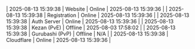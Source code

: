 | 2025-08-13 15:39:38 | Website | Online | 2025-08-13 15:39:36 |
| 2025-08-13 15:39:38 | Registration | Online | 2025-08-13 15:39:36 |
| 2025-08-13 15:39:38 | Auth Server | Online | 2025-08-13 15:39:36 |
| 2025-08-13 15:39:38 | Kezan (PvE) | Offline | 2025-08-03 17:58:02 |
| 2025-08-13 15:39:38 | Gurubashi (PvP) | Offline | N/A |
| 2025-08-13 15:39:38 | Cloudflare | Online | 2025-08-13 15:39:36 |
